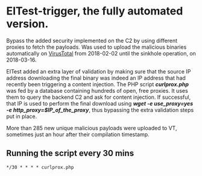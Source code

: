 # EITest-trigger, the fully automated version.
Bypass the added security implemented on the C2 by using different proxies to fetch the payloads. Was used to upload the malicious binaries automatically on [VirusTotal](https://www.virustotal.com/gui/user/V1rgul3/) from 2018-02-02 until the sinkhole operation, on 2018-03-16.

EITest added an extra layer of validation by making sure that the source IP address downloading the final binary was indeed an IP address that had recently been triggering a content injection. The PHP script ***curlprox.php*** was fed by a database containing hundreds of open, free proxies. It uses them to query the backend C2 and ask for content injection. If successful, that IP is used to perform the final download using ***wget -e use_proxy=yes -e http_proxy=$IP_of_the_proxy***, thus bypassing the extra validation steps put in place. 

More than 285 new unique malicious payloads were uploaded to VT, sometimes just an hour after their compilation timestamp.


## Running the script every 30 mins
```
*/30 * * * * curlprox.php
```
